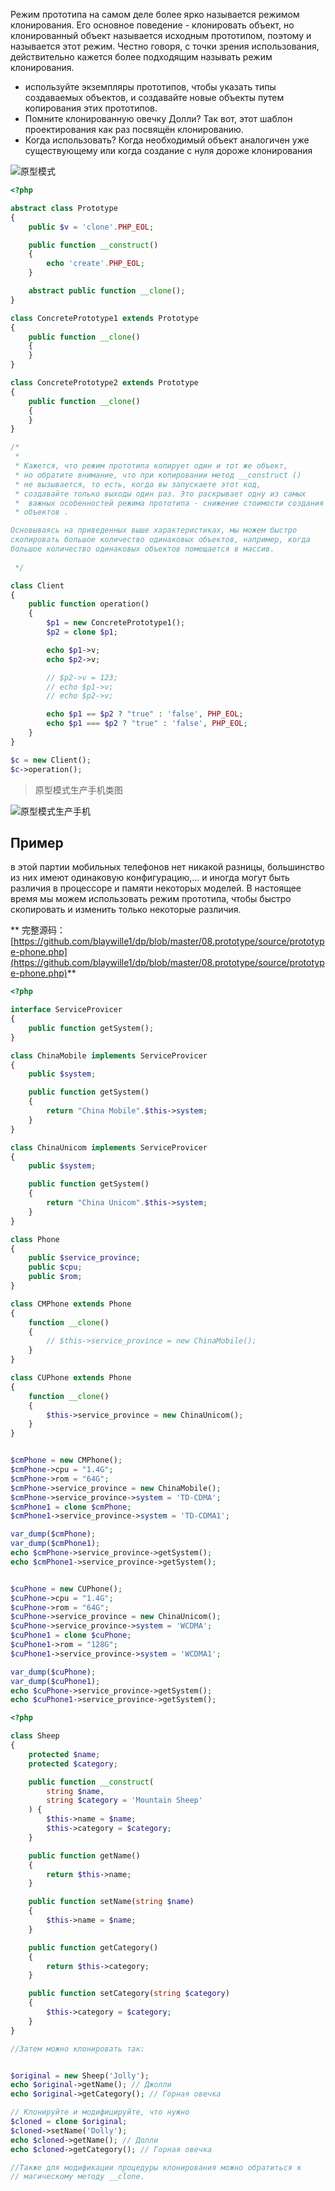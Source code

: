 Режим прототипа на самом деле более ярко называется режимом клонирования. Его основное поведение - клонировать объект,
но клонированный объект называется исходным прототипом, поэтому и называется этот режим. Честно говоря, с точки зрения
использования, действительно кажется более подходящим называть режим клонирования.

- используйте экземпляры прототипов, чтобы указать типы создаваемых объектов, и создавайте новые объекты путем
  копирования этих прототипов.
- Помните клонированную овечку Долли? Так вот, этот шаблон проектирования как раз посвящён клонированию.
- Когда использовать? Когда необходимый объект аналогичен уже существующему или когда создание с нуля дороже
  клонирования

![原型模式](https://raw.githubusercontent.com/blaywille1/dp/master/08.prototype/img/prototype.jpg)

```php
<?php

abstract class Prototype
{
    public $v = 'clone'.PHP_EOL;

    public function __construct()
    {
        echo 'create'.PHP_EOL;
    }

    abstract public function __clone();
}

class ConcretePrototype1 extends Prototype
{
    public function __clone()
    {
    }
}

class ConcretePrototype2 extends Prototype
{
    public function __clone()
    {
    }
}

/*
 * 
 * Кажется, что режим прототипа копирует один и тот же объект, 
 * но обратите внимание, что при копировании метод __construct () 
 * не вызывается, то есть, когда вы запускаете этот код, 
 * создавайте только выходы один раз. Это раскрывает одну из самых
 *  важных особенностей режима прототипа - снижение стоимости создания 
 * объектов .

Основываясь на приведенных выше характеристиках, мы можем быстро 
скопировать большое количество одинаковых объектов, например, когда 
большое количество одинаковых объектов помещается в массив.
 
 */

class Client
{
    public function operation()
    {
        $p1 = new ConcretePrototype1();
        $p2 = clone $p1;

        echo $p1->v;
        echo $p2->v;

        // $p2->v = 123;
        // echo $p1->v;
        // echo $p2->v;

        echo $p1 == $p2 ? "true" : 'false', PHP_EOL;
        echo $p1 === $p2 ? "true" : 'false', PHP_EOL;
    }
}

$c = new Client();
$c->operation();

```

> 原型模式生产手机类图

![原型模式生产手机](https://raw.githubusercontent.com/blaywille1/dp/master/08.prototype/img/prototype-phone.jpg)

## Пример

в этой партии мобильных телефонов нет никакой разницы, большинство из них имеют одинаковую конфигурацию,... и иногда
могут быть различия в процессоре и памяти некоторых моделей. В настоящее время мы можем использовать режим прототипа,
чтобы быстро скопировать и изменить только некоторые различия.

**
完整源码：[https://github.com/blaywille1/dp/blob/master/08.prototype/source/prototype-phone.php](https://github.com/blaywille1/dp/blob/master/08.prototype/source/prototype-phone.php)**

```php
<?php

interface ServiceProvicer
{
    public function getSystem();
}

class ChinaMobile implements ServiceProvicer
{
    public $system;

    public function getSystem()
    {
        return "China Mobile".$this->system;
    }
}

class ChinaUnicom implements ServiceProvicer
{
    public $system;

    public function getSystem()
    {
        return "China Unicom".$this->system;
    }
}

class Phone
{
    public $service_province;
    public $cpu;
    public $rom;
}

class CMPhone extends Phone
{
    function __clone()
    {
        // $this->service_province = new ChinaMobile();
    }
}

class CUPhone extends Phone
{
    function __clone()
    {
        $this->service_province = new ChinaUnicom();
    }
}


$cmPhone = new CMPhone();
$cmPhone->cpu = "1.4G";
$cmPhone->rom = "64G";
$cmPhone->service_province = new ChinaMobile();
$cmPhone->service_province->system = 'TD-CDMA';
$cmPhone1 = clone $cmPhone;
$cmPhone1->service_province->system = 'TD-CDMA1';

var_dump($cmPhone);
var_dump($cmPhone1);
echo $cmPhone->service_province->getSystem();
echo $cmPhone1->service_province->getSystem();


$cuPhone = new CUPhone();
$cuPhone->cpu = "1.4G";
$cuPhone->rom = "64G";
$cuPhone->service_province = new ChinaUnicom();
$cuPhone->service_province->system = 'WCDMA';
$cuPhone1 = clone $cuPhone;
$cuPhone1->rom = "128G";
$cuPhone1->service_province->system = 'WCDMA1';

var_dump($cuPhone);
var_dump($cuPhone1);
echo $cuPhone->service_province->getSystem();
echo $cuPhone1->service_province->getSystem();

```

```php
<?php

class Sheep
{
    protected $name;
    protected $category;

    public function __construct(
        string $name,
        string $category = 'Mountain Sheep'
    ) {
        $this->name = $name;
        $this->category = $category;
    }

    public function getName()
    {
        return $this->name;
    }

    public function setName(string $name)
    {
        $this->name = $name;
    }

    public function getCategory()
    {
        return $this->category;
    }

    public function setCategory(string $category)
    {
        $this->category = $category;
    }
}

//Затем можно клонировать так:


$original = new Sheep('Jolly');
echo $original->getName(); // Джолли
echo $original->getCategory(); // Горная овечка

// Клонируйте и модифицируйте, что нужно
$cloned = clone $original;
$cloned->setName('Dolly');
echo $cloned->getName(); // Долли
echo $cloned->getCategory(); // Горная овечка

//Также для модификации процедуры клонирования можно обратиться к
// магическому методу __clone.

```
